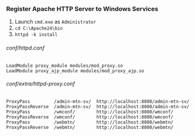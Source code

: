 ### Register Apache HTTP Server to Windows Services
1. Launch `cmd.exe` as `Administrator`  
1. `cd C:\Apache24\bin`
1. `httpd -k install`


###### conf/httpd.conf
```
LoadModule proxy_module modules/mod_proxy.so
LoadModule proxy_ajp_module modules/mod_proxy_ajp.so
```

###### conf/extra/httpd-proxy.conf
```
ProxyPass         /admin-mtn-sv/  http://localhost:8080/admin-mtn-sv/
ProxyPassReverse  /admin-mtn-sv/  http://localhost:8080/admin-mtn-sv/
ProxyPass         /wmconf/        http://localhost:8080/wmconf/
ProxyPassReverse  /wmconf/        http://localhost:8080/wmconf/
ProxyPass         /webmtn/        http://localhost:8080/webmtn/
ProxyPassReverse  /webmtn/        http://localhost:8080/webmtn/
```

